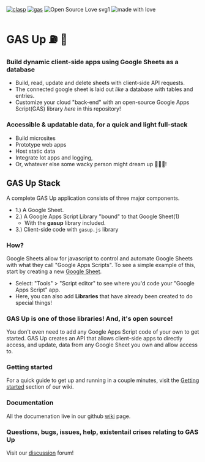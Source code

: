 <!-- [![Tweet](https://img.shields.io/twitter/url/https/github.com/jonsn0w/hyde.svg?style=social)](https://twitter.com/BobMain49) -->

[![clasp](https://github.com/google/clasp/actions/workflows/ci.yaml/badge.svg)](https://developers.google.com/apps-script/guides/clasp)
[![gas](https://img.shields.io/badge/code%20style-google-blueviolet.svg)](https://developers.google.com/apps-script)
![Open Source Love svg1](https://badges.frapsoft.com/os/v1/open-source.svg?v=103)
![made with love](https://img.shields.io/badge/Made%20With-Love-orange.svg)


# GAS Up ⛽️ 🚀
### Build dynamic client-side **apps** using Google Sheets as a database
- Build, read, update and delete sheets with client-side API requests.
- The connected google sheet is laid out _like_ a database with tables and entries.
- Customize your cloud "back-end" with an open-source Google Apps Script(GAS) library *here* in this repository!

### Accessible & updatable data, for a quick and light full-stack
- Build microsites
- Prototype web apps
- Host static data
- Integrate Iot apps and logging,
- Or, whatever else some wacky person might dream up 🤔😃🤯!

## GAS Up Stack 
A complete GAS Up application consists of three major components.
- 1.) A Google Sheet. 
- 2.) A Google Apps Script Library "bound" to that Google Sheet(1) 
  - With the **gasup** library included.
- 3.) Client-side code with `gasup.js` library 

### How?
Google Sheets allow for javascript to control and automate Google Sheets with what they call "Google Apps Scripts". To see a simple example of this, start by creating a new [Google Sheet](sheet.google.com).
- Select: "Tools" > "Script editor" to see where you'd code your "Google Apps Script" app.
- Here, you can also add __Libraries__ that have already been created to do special things!

### **GAS Up** is one of those libraries! And, it's open source!
You don't even need to add any Google Apps Script code of your own to get started. GAS Up creates an API that allows client-side apps to directly access, and update, data from any Google Sheet you own and allow access to.  

### Getting started
For a quick guide to get up and running in a couple minutes, visit the [Getting started](https://github.com/robbobfrh84/gas-up/wiki/getting-started) section of our wiki.

### Documentation
All the documenation live in our github [wiki](https://github.com/robbobfrh84/gas-up/wiki) page.

### Questions, bugs, issues, help, existentail crises relating to GAS Up
Visit our [discussion](https://github.com/robbobfrh84/gas-up/discussions) forum!
